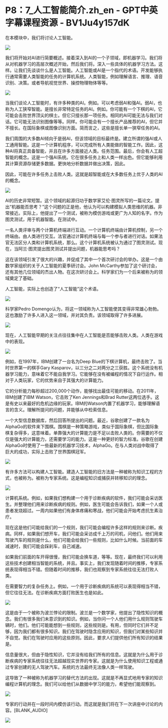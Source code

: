 # P8：7_人工智能简介.zh_en - GPT中英字幕课程资源 - BV1Ju4y157dK

在本模块中，我们将讨论人工智能。

![](img/00800ac02d42347d63afc1a41ab96f1c_1.png)

我们将开始对AI进行简要概述。接着深入到AI的一个子领域，即机器学习。我们将从对机器学习的高层次概述开始，然后我们将。深入一些具体的机器学习方法。这样。让我们先谈谈什么是人工智能。人工智能或AI是一个指代的术语。开发能够执行通常需要人类智能的任务的计算机系统。人类智能，例如理解语言、推理、语音识别、决策。或者导航视觉世界、操控物理物体等等。



![](img/00800ac02d42347d63afc1a41ab96f1c_3.png)

当我们谈论人工智能时，有许多种类的AI。例如。可以考虑弱AI和强AI。弱AI，也称为人工狭窄智能。是擅长非常特定任务的AI。例如。你可能有一个下棋的AI，它可能会击败世界顶尖的棋士。但它只擅长那一项任务。相同的AI可能无法与我们对话。它可能无法识别图像等等。同样。你可能会有一个擅长产品推荐的AI，但它并不擅长。在国际象棋或图像识别方面。简而言之，这些是擅长单一狭窄任务的AI。

我们周围的大多数AI倾向于是弱AI，但该领域的目标最终是。建立所谓的强AI或人工通用智能。这是一个计算机程序，可以完成所有人类能做的智能工作。因此，这种AI将真正具备智能，并且在许多方面接近人类。任务范围。最后，你会有人工超智能的概念。这是一个强AI系统。它在很多任务上和人类一样出色。但它能够利用其计算资源存储更多数据。更快地分析数据并做出决策，因此。

因此，可能在许多任务上击败人类。这就是超智能或在大多数任务上优于人类的AI的概念。

![](img/00800ac02d42347d63afc1a41ab96f1c_5.png)

AI的历史非常短暂。这个领域的起源归功于数学家艾伦·图灵所写的一篇论文。提出“机器能否思考？”这个问题的正是他，他认为可以构建模拟人类思维的机器。非常接近。实际上，他提出了一个测试，被称为模仿游戏或更广为人知的名字。作为图灵测试，用于机器智能。在测试中。

一名人类评审与两个计算机终端进行互动。一个计算机终端由计算机控制，另一个终端由。由人类进行交互。法官通过计算机终端与每一个参与者进行对话。如果法官无法区分人类和计算机系统，那么。这个计算机系统被认为通过了图灵测试。现在，当阿兰·图灵提出图灵测试并提出问题，机器能思考吗？

这在该领域引发了很大的兴趣，并促成了其中一个首次研讨会的举办。这是一个由数学家组织的关于人工智能的夏季研讨会。John McCarthy参加了这个研讨会，还有其他几位领域的杰出人物。在这次研讨会上。科学家们为一个后来被称为的领域奠定了基础。

人工智能，实际上也创造了“人工智能”这个术语。

![](img/00800ac02d42347d63afc1a41ab96f1c_7.png)

科学家Pedro Domengo认为，将这一领域称为人工智能使其变得非常雄心勃勃。这也激励了许多人进入这一领域，并对其负责。该领域取得了许多进展。

![](img/00800ac02d42347d63afc1a41ab96f1c_9.png)

现在，人工智能早期的关注点往往集中在人工智能是否能够击败人类。人类在游戏中的表现。

![](img/00800ac02d42347d63afc1a41ab96f1c_11.png)

例如，在1997年，IBM创建了一台名为Deep Blue的下棋计算机，最终击败了。当时世界第一的棋手Gary Kasparov，以三分之二对两分之三获胜。这个系统没有机器学习能力，意味着它不能自我学习。它能够在没有被编程的情况下自行运作。相对于人类玩家，它的优势来自于其强大的计算能力。

它的分析能力每秒超过200,000个动作，能够找出最佳可能的移动。在2011年，IBM创建了IBM Watson，它击败了Ken Jennings和Brad Rutter这两位选手。这是有史以来最好的危机边缘的玩家。IBM的Watson内置了机器学习，能够理解语言的含义。理解所提问的问题，并能够从中检索信息。

一个大型信息数据库，然后回答所提出的问题。最近，谷歌创建了一款名为AlphaGo的软件来下围棋。围棋是一种策略游戏，类似于国际象棋，但比国际象棋复杂得多，这意味着。单靠强大的计算能力是不足以击败人类的。你需要的不仅仅是强大的计算能力，还需要学习的能力。这是一种更好的智力标准。谷歌在创建AlphaGo时使用了一些最新的机器学习技术，AlphaGo。在与人类对战中取得了巨大的成功，实际上击败了世界围棋冠军。

![](img/00800ac02d42347d63afc1a41ab96f1c_13.png)

有许多方法可以构建人工智能。建造人工智能的旧方法是一种被称为知识工程的方式，也被称为。被称为专家系统。这是编程知识或捕获并转移知识的理念。

![](img/00800ac02d42347d63afc1a41ab96f1c_15.png)

计算机系统。例如，如果我们想构建一个用于诊断疾病的软件，我们可能会采访医生。并整理他们用来诊断疾病的规则。例如，医生可能会告诉我们，如果一个人或患者发烧超过。一周内如果他们有身体疼痛和寒战，他们可能会开始考虑抗生素治疗。

现在这是他们可能给我们的一个规则，我们可能会编程许多这样的规则来诊断。疾病。同样，如果我们想开车，我们可能会采访成千上万的司机，问他们。他们用来驾驶汽车的规则是什么，他们可能会给我们一些规则，比如什么时候。当前面的车减速时，我们可能会踩刹车，自己减速。

如果我们前面的车开得很慢，我们可能会换车道，等等。现在，最终我们可以利用这些技术创建相当智能的系统，并且。事实上，我们发现随着时间的推移，专家系统表现得相当不错。但随着时间的推移，我们也观察到专家系统往往无法打败人类。

在需要智力的复杂任务上。例如，一个用于诊断疾病的系统可以表现得相当不错，但它往往无法。在诊断疾病方面打败医生也是如此。

![](img/00800ac02d42347d63afc1a41ab96f1c_17.png)

这是由于一个被称为波兰悖论的限制。波兰是一个数学家，他提出了隐性知识的概念。我们有很多我们未意识到的知识。例如，当你问一个人他们用什么规则驾驶车辆时，他们。他们可能能想到一些规则，这些规则是。有用，但同时它们并不足够，因为我们都有很多知识。我们在驾驶时隐含应用的知识，但我们对某些知识并不自觉。我们在驾驶时应用的这些原则。因此，要求人们提供他们所有知识的结果是。

信息量很大，但由于隐性知识，它并没有给我们所有的信息。这就是为什么用于诊断疾病的专家系统往往无法超越现实世界的专家。这就是为什么使用知识工程或通过专家创建的无人驾驶汽车。系统的方法最终无法像人类一样驾驶。

这导致了一种被称为机器学习的替代方法的出现。这就是不再显式地用专家的知识编程计算机的理念。我们可以给他们从数据中学习的能力，希望他们能观察到。

![](img/00800ac02d42347d63afc1a41ab96f1c_19.png)

专家的行动并在一段时间内模仿该行动。而这就是我们将在下一次讲座中讨论的内容。[BLANK_AUDIO]



![](img/00800ac02d42347d63afc1a41ab96f1c_21.png)
